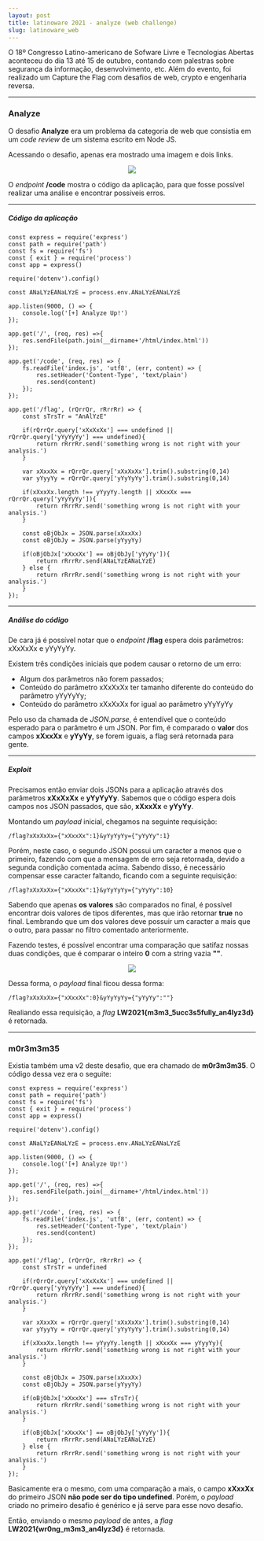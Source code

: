 ```yaml
---
layout: post
title: latinoware 2021 - analyze (web challenge)
slug: latinoware_web
---
```


O 18º Congresso Latino-americano de Sofware Livre e Tecnologias Abertas aconteceu do dia 13 até 15 de outubro, contando com palestras sobre segurança da informação, desenvolvimento, etc. Além do evento, foi realizado um Capture the Flag com desafios de web, crypto e engenharia reversa.

---
### Analyze

O desafio **Analyze** era um problema da categoria de web que consistia em um *code review* de um sistema escrito em Node JS.

Acessando o desafio, apenas era mostrado uma imagem e dois links.

<p align="center">
    <img src="/assets/latino-ware-1.png">
</p>

O *endpoint* **/code** mostra o código da aplicação, para que fosse possível realizar uma análise e encontrar possíveis erros.

---
##### Código da aplicação

```
const express = require('express')
const path = require('path')
const fs = require('fs')
const { exit } = require('process')
const app = express()

require('dotenv').config()

const ANaLYzEANaLYzE = process.env.ANaLYzEANaLYzE

app.listen(9000, () => {
    console.log('[+] Analyze Up!')
});

app.get('/', (req, res) =>{
    res.sendFile(path.join(__dirname+'/html/index.html'))
});

app.get('/code', (req, res) => {
    fs.readFile('index.js', 'utf8', (err, content) => {
        res.setHeader('Content-Type', 'text/plain')
        res.send(content)
    });
});

app.get('/flag', (rQrrQr, rRrrRr) => {
    const sTrsTr = "AnAlYzE" 
    
    if(rQrrQr.query['xXxXxXx'] === undefined || rQrrQr.query['yYyYyYy'] === undefined){
        return rRrrRr.send('something wrong is not right with your analysis.')
    }   

    var xXxxXx = rQrrQr.query['xXxXxXx'].trim().substring(0,14)
    var yYyyYy = rQrrQr.query['yYyYyYy'].trim().substring(0,14)

    if(xXxxXx.length !== yYyyYy.length || xXxxXx === rQrrQr.query['yYyYyYy']){
        return rRrrRr.send('something wrong is not right with your analysis.')
    }

    const oBjObJx = JSON.parse(xXxxXx)
    const oBjObJy = JSON.parse(yYyyYy)

    if(oBjObJx['xXxxXx'] == oBjObJy['yYyYy']){
        return rRrrRr.send(ANaLYzEANaLYzE)
    } else {
        return rRrrRr.send('something wrong is not right with your analysis.')
    }
});
```
---
##### Análise do código


De cara já é possível notar que o *endpoint* **/flag** espera dois parâmetros: xXxXxXx e yYyYyYy. 

Existem três condições iniciais que podem causar o retorno de um erro:
- Algum dos parâmetros não forem passados;
- Conteúdo do parâmetro xXxXxXx ter tamanho diferente do conteúdo do parâmetro yYyYyYy;
- Conteúdo do parâmetro xXxXxXx for igual ao parâmetro yYyYyYy

Pelo uso da chamada de *JSON.parse*, é entendível que o conteúdo esperado para o parâmetro é um JSON. Por fim, é comparado o **valor** dos campos **xXxxXx** e **yYyYy**, se forem iguais, a flag será retornada para gente.

---
##### Exploit

Precisamos então enviar dois JSONs para a aplicação através dos parâmetros **xXxXxXx** e **yYyYyYy**. Sabemos que o código espera dois campos nos JSON passados, que são, **xXxxXx** e **yYyYy**.

Montando um *payload* inicial, chegamos na seguinte requisição:

```
/flag?xXxXxXx={"xXxxXx":1}&yYyYyYy={"yYyYy":1}
```

Porém, neste caso, o segundo JSON possui um caracter a menos que o primeiro, fazendo com que a mensagem de erro seja retornada, devido a segunda condição comentada acima. Sabendo disso, é necessário compensar esse caracter faltando, ficando com a seguinte requisição:

```
/flag?xXxXxXx={"xXxxXx":1}&yYyYyYy={"yYyYy":10}
```

Sabendo que apenas **os valores** são comparados no final, é possível encontrar dois valores de tipos diferentes, mas que irão retornar **true** no final. Lembrando que um dos valores deve possuir um caracter a mais que o outro, para passar no filtro comentado anteriormente.

Fazendo testes, é possível encontrar uma comparação que satifaz nossas duas condições, que é comparar o inteiro **0** com a string vazia **""**.


<p align="center">
    <img src="/assets/latino-ware-2.png">
</p>

Dessa forma, o *payload* final ficou dessa forma:

```
/flag?xXxXxXx={"xXxxXx":0}&yYyYyYy={"yYyYy":""}
```

Realiando essa requisição, a *flag* **LW2021{m3m3_5ucc3s5fully_an4lyz3d}** é retornada.

---
### m0r3m3m35

Existia também uma v2 deste desafio, que era chamado de **m0r3m3m35**. O código dessa vez era o seguite: 

```
const express = require('express')
const path = require('path')
const fs = require('fs')
const { exit } = require('process')
const app = express()

require('dotenv').config()

const ANaLYzEANaLYzE = process.env.ANaLYzEANaLYzE

app.listen(9000, () => {
    console.log('[+] Analyze Up!')
});

app.get('/', (req, res) =>{
    res.sendFile(path.join(__dirname+'/html/index.html'))
});

app.get('/code', (req, res) => {
    fs.readFile('index.js', 'utf8', (err, content) => {
        res.setHeader('Content-Type', 'text/plain')
        res.send(content)
    });
});

app.get('/flag', (rQrrQr, rRrrRr) => {
    const sTrsTr = undefined
    
    if(rQrrQr.query['xXxXxXx'] === undefined || rQrrQr.query['yYyYyYy'] === undefined){
        return rRrrRr.send('something wrong is not right with your analysis.')
    }   

    var xXxxXx = rQrrQr.query['xXxXxXx'].trim().substring(0,14)
    var yYyyYy = rQrrQr.query['yYyYyYy'].trim().substring(0,14)

    if(xXxxXx.length !== yYyyYy.length || xXxxXx === yYyyYy){
        return rRrrRr.send('something wrong is not right with your analysis.')
    }

    const oBjObJx = JSON.parse(xXxxXx)
    const oBjObJy = JSON.parse(yYyyYy)

    if(oBjObJx['xXxxXx'] === sTrsTr){
        return rRrrRr.send('something wrong is not right with your analysis.')
    }

    if(oBjObJx['xXxxXx'] == oBjObJy['yYyYy']){
        return rRrrRr.send(ANaLYzEANaLYzE)
    } else {
        return rRrrRr.send('something wrong is not right with your analysis.')
    }
});
```

Basicamente era o mesmo, com uma comparação a mais, o campo **xXxxXx** do primeiro JSON **não pode ser do tipo undefined**. Porém, o *payload* criado no primeiro desafio é genérico e já serve para esse novo desafio.

Então, enviando o mesmo *payload* de antes, a *flag* **LW2021{wr0ng_m3m3_an4lyz3d}** é retornada. 